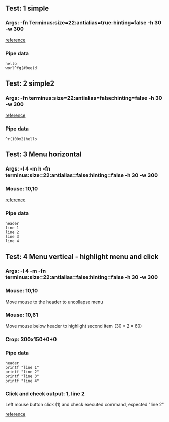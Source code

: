 ## Test: 1 simple

### Args: -fn Terminus:size=22:antialias=true:hinting=false -h 30 -w 300

[reference](./integration-tests/reference_01.gif)

### Pipe data


```
hello
worl^fg(#0ee)d
```

## Test: 2 simple2

### Args: -fn terminus:size=22:antialias=false:hinting=false -h 30 -w 300

[reference](./integration-tests/reference_02.gif)

### Pipe data

```
^r(100x2)hello
```

## Test: 3 Menu horizontal

### Args: -l 4 -m h -fn terminus:size=22:antialias=false:hinting=false -h 30 -w 300

### Mouse: 10,10

[reference](./integration-tests/reference_03-menu-horizontal-open-popup.gif)
### Pipe data

```
header
line 1
line 2
line 3
line 4
```

## Test: 4 Menu vertical - highlight menu and click

### Args: -l 4 -m -fn terminus:size=22:antialias=false:hinting=false -h 30 -w 300

### Mouse: 10,10
Move mouse to the header to uncollapse menu

### Mouse: 10,61
Move mouse below header to highlight second item (30 * 2 = 60)

### Crop: 300x150+0+0

### Pipe data

```
header
printf "line 1"
printf "line 2"
printf "line 3"
printf "line 4"
```

### Click and check output: 1, line 2

Left mouse button click (1) and check executed command, expected "line 2" 

[reference](./integration-tests/reference_04-menu-vertical-open-popup.gif)
